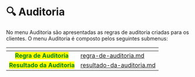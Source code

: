 # 🔍 Auditoria

No menu Auditoria são apresentadas as regras de auditoria criadas para os clientes. O menu Auditoria é composto pelos seguintes submenus:

<table data-card-size="large" data-view="cards"><thead><tr><th align="center"></th><th data-hidden data-card-target data-type="content-ref"></th></tr></thead><tbody><tr><td align="center"><mark style="color:green;"><strong>Regra de Auditoria</strong></mark></td><td><a href="regra-de-auditoria.md">regra-de-auditoria.md</a></td></tr><tr><td align="center"><mark style="color:green;"><strong>Resultado da Auditoria</strong></mark></td><td><a href="resultado-da-auditoria.md">resultado-da-auditoria.md</a></td></tr></tbody></table>
